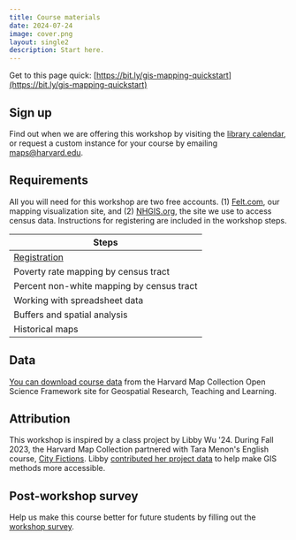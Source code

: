 ```yaml
---
title: Course materials
date: 2024-07-24
image: cover.png
layout: single2
description: Start here.
---
```




Get to this page quick: 
[https://bit.ly/gis-mapping-quickstart](https://bit.ly/gis-mapping-quickstart)

## Sign up
Find out when we are offering this workshop by visiting the [library calendar](https://libcal.library.harvard.edu/calendar/main?t=d&q=gis&cid=15049&cal=15049&inc=0), or request a custom instance for your course by emailing [maps@harvard.edu](mailto:maps@harvard.edu).


## Requirements
All you will need for this workshop are two free accounts. (1) [Felt.com](https://felt.com/), our mapping visualization site, and (2) [NHGIS.org](https://nhgis.org/), the site we use to access census data. Instructions for registering are included in the workshop steps.


| **Steps** | 
| --- | 
| [Registration](https://mapping.share.library.harvard.edu/resources/workshops/workshop-4/registration/) | 
| Poverty rate mapping by census tract | 
| Percent non-white mapping by census tract |
| Working with spreadsheet data  | 
| Buffers and spatial analysis  |
| Historical maps | 

## Data
[You can download course data](https://osf.io/nuwqs/) from the Harvard Map Collection Open Science Framework site for Geospatial Research, Teaching and Learning. 


## Attribution

This workshop is inspired by a class project by Libby Wu '24. During Fall 2023, the Harvard Map Collection partnered with Tara Menon's English course, <u>City Fictions</u>. Libby [contributed her project data](https://github.com/HarvardMapCollection/basketball-fitness-example?tab=readme-ov-file) to help make GIS methods more accessible.



## Post-workshop survey
Help us make this course better for future students by filling out the [workshop survey](https://harvard.az1.qualtrics.com/jfe/form/SV_9YqWhnQPedtrkUK).